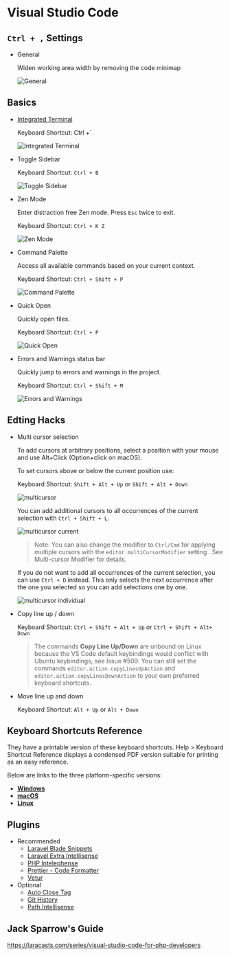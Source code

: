 # Visual Studio Code

## `Ctrl + ,` Settings 
* General
    
    Widen working area width by removing the code minimap 
        
    ![General](https://github.com/cca-bheath/code-style/blob/add_vscode/img/VSC-code-remove-minimap.png)

## Basics
*  [Integrated Terminal](https://code.visualstudio.com/docs/editor/integrated-terminal) 
    
    Keyboard Shortcut: Ctrl +`

    ![Integrated Terminal](https://github.com/cca-bheath/code-style/blob/add_vscode/img/VSC-integrated_terminal.png)

*  Toggle Sidebar
    
    Keyboard Shortcut: `Ctrl + B` 

    ![Toggle Sidebar](https://github.com/cca-bheath/code-style/blob/add_vscode/img/VSC-toggle_side_bar.gif)

*  Zen Mode

    Enter distraction free Zen mode. Press `Esc` twice to exit.
    
    Keyboard Shortcut: `Ctrl + K Z`

    ![Zen Mode](https://github.com/cca-bheath/code-style/blob/add_vscode/img/VSC-zen_mode.gif)

*  Command Palette
    
    Access all available commands based on your current context.

    Keyboard Shortcut: `Ctrl + Shift + P` 
        
    ![Command Palette](https://github.com/cca-bheath/code-style/blob/add_vscode/img/VSC-OpenCommandPalatte.gif)

*  Quick Open 

    Quickly open files.
    
    Keyboard Shortcut: `Ctrl + P` 
    
    ![Quick Open ](https://github.com/cca-bheath/code-style/blob/add_vscode/img/VSC-QuickOpen.gif)

*  Errors and Warnings status bar

    Quickly jump to errors and warnings in the project.
    
    Keyboard Shortcut: `Ctrl + Shift + M` 
    
    ![Errors and Warnings](https://github.com/cca-bheath/code-style/blob/add_vscode/img/VSC-Errors_Warnings.gif)

## Edting Hacks
* Multi cursor selection
    
    To add cursors at arbitrary positions, select a position with your mouse and use Alt+Click (Option+click on macOS).
    
    To set cursors above or below the current position use:
    
    Keyboard Shortcut: `Shift + Alt + Up` or `Shift + Alt + Down`

    ![multicursor](https://github.com/cca-bheath/code-style/blob/add_vscode/img/VSC-multicursor.gif)
    
    You can add additional cursors to all occurrences of the current selection with `Ctrl + Shift + L`.

    ![multicursor current](https://github.com/cca-bheath/code-style/blob/add_vscode/img/VSC-add_cursor_current_selection.gif)

    > Note: You can also change the modifier to `Ctrl/Cmd` for applying multiple cursors with the `editor.multiCursorModifier` setting . See Multi-cursor Modifier for details.

    If you do not want to add all occurrences of the current selection, you can use `Ctrl + D` instead. This only selects the next occurrence after the one you selected so you can add selections one by one.
    
    ![multicursor individual](https://github.com/cca-bheath/code-style/blob/add_vscode/img/VSC-add_cursor_current_selection_one_by_one.gif)

* Copy line up / down

    Keyboard Shortcut: `Ctrl + Shift + Alt + Up` or `Ctrl + Shift + Alt+ Down`
    
    >The commands **Copy Line Up/Down** are unbound on Linux because the VS Code default keybindings would conflict with Ubuntu keybindings, see Issue #509. You can still set the commands `editor.action.copyLinesUpAction` and `editor.action.copyLinesDownAction` to your own preferred keyboard shortcuts.

* Move line up and down

    Keyboard Shortcut: `Alt + Up` or `Alt + Down`

## Keyboard Shortcuts Reference
They have a printable version of these keyboard shortcuts. Help > Keyboard Shortcut Reference displays a condensed PDF version suitable for printing as an easy reference.

Below are links to the three platform-specific versions:
* **[Windows](https://code.visualstudio.com/shortcuts/keyboard-shortcuts-windows.pdf)**
* **[macOS](https://code.visualstudio.com/shortcuts/keyboard-shortcuts-macos.pdf)**
* **[Linux](https://code.visualstudio.com/shortcuts/keyboard-shortcuts-linux.pdf)**

## Plugins
* Recommended
    * [Laravel Blade Snippets](https://marketplace.visualstudio.com/items?itemName=onecentlin.laravel-blade)
    * [Laravel Extra Intellisense](https://marketplace.visualstudio.com/items?itemName=amiralizadeh9480.laravel-extra-intellisense)
    * [PHP Intelephense](https://marketplace.visualstudio.com/items?itemName=bmewburn.vscode-intelephense-client)
    * [Prettier - Code Formatter](https://marketplace.visualstudio.com/items?itemName=esbenp.prettier-vscode)
    * [Vetur](https://marketplace.visualstudio.com/items?itemName=octref.vetur)
* Optional
    * [Auto Close Tag](https://marketplace.visualstudio.com/items?itemName=formulahendry.auto-close-tag)
    * [Git History](https://marketplace.visualstudio.com/items?itemName=donjayamanne.githistory)
    * [Path Intellisense](https://marketplace.visualstudio.com/items?itemName=christian-kohler.path-intellisense)

## Jack Sparrow's Guide
https://laracasts.com/series/visual-studio-code-for-php-developers